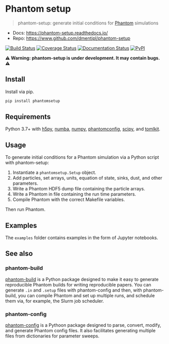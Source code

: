 Phantom setup
=============

> phantom-setup: generate initial conditions for [Phantom](https://bitbucket.org/danielprice/phantom) simulations

+ Docs: https://phantom-setup.readthedocs.io/
+ Repo: https://www.github.com/dmentipl/phantom-setup

[![Build Status](https://travis-ci.org/dmentipl/phantom-setup.svg?branch=master)](https://travis-ci.org/dmentipl/phantom-setup)
[![Coverage Status](https://coveralls.io/repos/github/dmentipl/phantom-setup/badge.svg?branch=master)](https://coveralls.io/github/dmentipl/phantom-setup?branch=master)
[![Documentation Status](https://readthedocs.org/projects/phantom-setup/badge/?version=latest)](https://phantom-setup.readthedocs.io/en/latest/?badge=latest)
[![PyPI](https://img.shields.io/pypi/v/phantomsetup)](https://pypi.org/project/phantomsetup/)

**⚠️ Warning: phantom-setup is under development. It may contain bugs. ⚠️**

Install
-------

Install via pip.

```bash
pip install phantomsetup
```

Requirements
------------

Python 3.7+ with [h5py](https://www.h5py.org/), [numba](http://numba.pydata.org/), [numpy](https://numpy.org/), [phantomconfig](https://github.com/dmentipl/phantom-config), [scipy](https://www.scipy.org/), and [tomlkit](https://github.com/sdispater/tomlkit).

Usage
-----

To generate initial conditions for a Phantom simulation via a Python script with phantom-setup:

1. Instantiate a `phantomsetup.Setup` object.
2. Add particles, set arrays, units, equation of state, sinks, dust, and other parameters.
3. Write a Phantom HDF5 dump file containing the particle arrays.
4. Write a Phantom in file containing the run time parameters.
5. Compile Phantom with the correct Makefile variables.

Then run Phantom.

Examples
--------

The `examples` folder contains examples in the form of Jupyter notebooks.

See also
--------

### phantom-build

[phantom-build](https://github.com/dmentipl/phantom-build) is a Python package designed to make it easy to generate reproducible Phantom builds for writing reproducible papers. You can generate `.in` and `.setup` files with phantom-config and then, with phantom-build, you can compile Phantom and set up multiple runs, and schedule them via, for example, the Slurm job scheduler.

### phantom-config

[phantom-config](https://github.com/dmentipl/phantom-config) is a Pythoon package designed to parse, convert, modify, and generate Phantom config files. It also facilitates generating multiple files from dictionaries for parameter sweeps.

